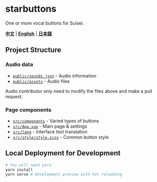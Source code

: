 # starbuttons

One or more vocal buttons for Suisei.

**[中文](https://suisei.moe/#zh)** | **[English](https://suisei.moe/#en)** | **[日本語](https://suisei.moe/#ja)**

## Project Structure

### Audio data

* [`public/sounds.json`](https://github.com/suisei-cn/starbuttons/blob/master/public/sounds.json) - Audio information
* [`public/assets`](https://github.com/suisei-cn/starbuttons/tree/master/public/assets) - Audio files

Audio contributor only need to modify the files above and make a pull request.

### Page components
* [`src/components`](https://github.com/suisei-cn/starbuttons/tree/master/src/components) - Varied types of buttons
* [`src/App.vue`](https://github.com/suisei-cn/starbuttons/blob/master/src/App.vue) - Main page & settings
* [`src/lang`](https://github.com/suisei-cn/starbuttons/tree/master/src/lang) - Interface text translation
* [`src/style/style.scss`](https://github.com/suisei-cn/starbuttons/blob/master/src/style/style.scss) - Common button style

## Local Deployment for Development
``` sh
# You will need yarn.
yarn install
yarn serve # Development preview with hot reloading
```
